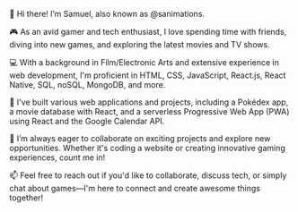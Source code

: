 👋 Hi there! I’m Samuel, also known as @sanimations.

🎮 As an avid gamer and tech enthusiast, I love spending time with friends, diving into new games, and exploring the latest movies and TV shows.

💻 With a background in Film/Electronic Arts and extensive experience in web development, I'm proficient in HTML, CSS, JavaScript, React.js, React Native, SQL, noSQL, MongoDB, and more.

🚀 I've built various web applications and projects, including a Pokédex app, a movie database with React, and a serverless Progressive Web App (PWA) using React and the Google Calendar API.

🤝 I’m always eager to collaborate on exciting projects and explore new opportunities. Whether it's coding a website or creating innovative gaming experiences, count me in!

📫 Feel free to reach out if you'd like to collaborate, discuss tech, or simply chat about games—I'm here to connect and create awesome things together!

<!---
sanimations/sanimations is a ✨ special ✨ repository because its `README.md` (this file) appears on your GitHub profile.
You can click the Preview link to take a look at your changes.
--->
